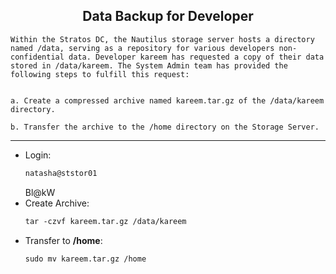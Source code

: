 ## <center> Data Backup for Developer

```
Within the Stratos DC, the Nautilus storage server hosts a directory named /data, serving as a repository for various developers non-confidential data. Developer kareem has requested a copy of their data stored in /data/kareem. The System Admin team has provided the following steps to fulfill this request:


a. Create a compressed archive named kareem.tar.gz of the /data/kareem directory.

b. Transfer the archive to the /home directory on the Storage Server.
```

---

- Login:
    ```apache
    natasha@ststor01
    ```
    Bl@kW
- Create Archive:
    ```apache
    tar -czvf kareem.tar.gz /data/kareem
    ```
- Transfer to **/home**:
    ```apache
    sudo mv kareem.tar.gz /home
    ```
